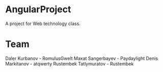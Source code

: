 # AngularProject
A project for Web technology class. 
# Team
Daler Kurbanov - RomulusGwelt
Maxat Sangerbayev - Paydaylight
Denis Markitanov - atqwerty
Rustembek Tatlymuratov - Rustembek
